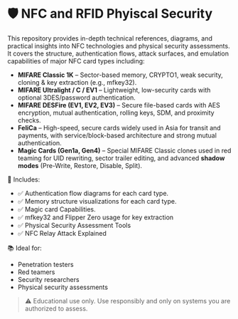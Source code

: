 # 🛡️ NFC and RFID Phyiscal Security

This repository provides in-depth technical references, diagrams, and practical insights into NFC technologies and physical security assessments. It covers the structure, authentication flows, attack surfaces, and emulation capabilities of major NFC card types including:

- **MIFARE Classic 1K** – Sector-based memory, CRYPTO1, weak security, cloning & key extraction (e.g., mfkey32).
- **MIFARE Ultralight / C / EV1** – Lightweight, low-security cards with optional 3DES/password authentication.
- **MIFARE DESFire (EV1, EV2, EV3)** – Secure file-based cards with AES encryption, mutual authentication, rolling keys, SDM, and proximity checks.
- **FeliCa** – High-speed, secure cards widely used in Asia for transit and payments, with service/block-based architecture and strong mutual authentication.
- **Magic Cards (Gen1a, Gen4)** – Special MIFARE Classic clones used in red teaming for UID rewriting, sector trailer editing, and advanced **shadow modes** (Pre-Write, Restore, Disable, Split).

🔧 Includes:
- ✅ Authentication flow diagrams for each card type.
- ✅ Memory structure visualizations for each card type.
- ✅ Magic card Capabilities.
- ✅ mfkey32 and Flipper Zero usage for key extraction
- ✅ Physical Security Assessment Tools
- ✅ NFC Relay Attack Explained

📚 Ideal for:
- Penetration testers
- Red teamers
- Security researchers
- Physical security assessments

> ⚠️ Educational use only. Use responsibly and only on systems you are authorized to assess.
